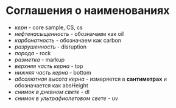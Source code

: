  # Соглашения о наименованиях
- *керн* - core sample, CS, cs
- *нефтенасыщенность* - обозначаем как oil
- *карбонатность* - обозначаем как carbon
- *разрушенность* - disruption
- *порода* - rock
- *разметка* - markup
- *верхняя часть керна* - top
- *нижняя часть керна* - bottom
- *абсолютная высота керна* - измеряется в **сантиметрах** и обозначается как absHeight
- *снимок в дневном свете* - dl
- *снимок в ультрафиолетовом свете* - uv
